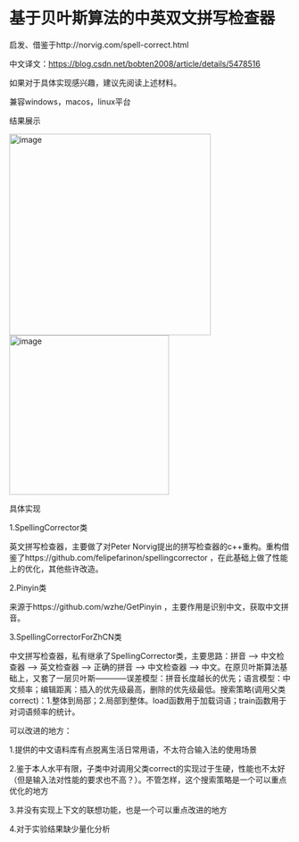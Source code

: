 # 基于贝叶斯算法的中英双文拼写检查器

启发、借鉴于http://norvig.com/spell-correct.html

中文译文：https://blog.csdn.net/bobten2008/article/details/5478516

如果对于具体实现感兴趣，建议先阅读上述材料。

兼容windows，macos，linux平台

结果展示

<img width="361" alt="image" src="https://github.com/user-attachments/assets/b7db3079-96dd-4746-a04d-d8a907ec7063"><img width="286" alt="image" src="https://github.com/user-attachments/assets/7e6d7d90-651e-4958-8c56-52690212d898">

具体实现

1.SpellingCorrector类

英文拼写检查器，主要做了对Peter Norvig提出的拼写检查器的c++重构。重构借鉴了https://github.com/felipefarinon/spellingcorrector
，在此基础上做了性能上的优化，其他些许改造。

2.Pinyin类

来源于https://github.com/wzhe/GetPinyin
，主要作用是识别中文，获取中文拼音。

3.SpellingCorrectorForZhCN类

中文拼写检查器，私有继承了SpellingCorrector类，主要思路：拼音 --> 中文检查器 --> 英文检查器 --> 正确的拼音 --> 中文检查器 --> 中文。在原贝叶斯算法基础上，又套了一层贝叶斯————误差模型：拼音长度越长的优先；语言模型：中文频率；编辑距离：插入的优先级最高，删除的优先级最低。搜索策略(调用父类correct)：1.整体到局部；2.局部到整体。load函数用于加载词语；train函数用于对词语频率的统计。

可以改进的地方：

1.提供的中文语料库有点脱离生活日常用语，不太符合输入法的使用场景

2.鉴于本人水平有限，子类中对调用父类correct的实现过于生硬，性能也不太好（但是输入法对性能的要求也不高？）。不管怎样，这个搜索策略是一个可以重点优化的地方

3.并没有实现上下文的联想功能，也是一个可以重点改进的地方

4.对于实验结果缺少量化分析




